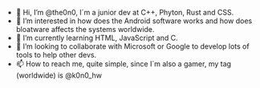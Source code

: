 - 👋 Hi, I’m @the0n0, I´m a junior dev at C++, Phyton, Rust and CSS.
- 👀 I’m interested in how does the Android software works and how does bloatware affects the systems worldwide.
- 🌱 I’m currently learning HTML, JavaScript and C.
- 💞️ I’m looking to collaborate with Microsoft or Google to develop lots of tools to help other devs.
- 📫 How to reach me, quite simple, since I´m also a gamer, my tag (worldwide) is @k0n0_hw

<!---
the0n0/the0n0 is a ✨ special ✨ repository because its `README.md` (this file) appears on your GitHub profile.
You can click the Preview link to take a look at your changes.
--->
